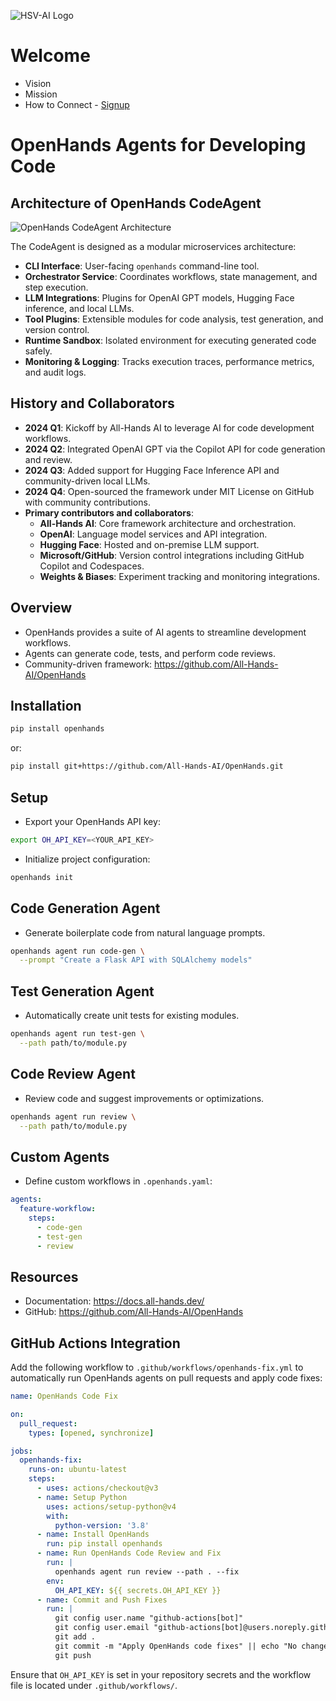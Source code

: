 ![HSV-AI Logo](https://hsv.ai/wp-content/uploads/2022/03/logo_v11_2022.png)

# Welcome

- Vision
- Mission
- How to Connect - [Signup](https://hsv.ai/subscribe)

# OpenHands Agents for Developing Code

## Architecture of OpenHands CodeAgent

![OpenHands CodeAgent Architecture](https://docs.all-hands.dev/assets/codeagent_architecture.png)

The CodeAgent is designed as a modular microservices architecture:

- **CLI Interface**: User-facing `openhands` command-line tool.
- **Orchestrator Service**: Coordinates workflows, state management, and step execution.
- **LLM Integrations**: Plugins for OpenAI GPT models, Hugging Face inference, and local LLMs.
- **Tool Plugins**: Extensible modules for code analysis, test generation, and version control.
- **Runtime Sandbox**: Isolated environment for executing generated code safely.
- **Monitoring & Logging**: Tracks execution traces, performance metrics, and audit logs.

## History and Collaborators

- **2024 Q1**: Kickoff by All-Hands AI to leverage AI for code development workflows.
- **2024 Q2**: Integrated OpenAI GPT via the Copilot API for code generation and review.
- **2024 Q3**: Added support for Hugging Face Inference API and community-driven local LLMs.
- **2024 Q4**: Open-sourced the framework under MIT License on GitHub with community contributions.
- **Primary contributors and collaborators**:
  - **All-Hands AI**: Core framework architecture and orchestration.
  - **OpenAI**: Language model services and API integration.
  - **Hugging Face**: Hosted and on-premise LLM support.
  - **Microsoft/GitHub**: Version control integrations including GitHub Copilot and Codespaces.
  - **Weights & Biases**: Experiment tracking and monitoring integrations.


## Overview

- OpenHands provides a suite of AI agents to streamline development workflows.
- Agents can generate code, tests, and perform code reviews.
- Community-driven framework: https://github.com/All-Hands-AI/OpenHands

## Installation

```bash
pip install openhands
```

or:

```bash
pip install git+https://github.com/All-Hands-AI/OpenHands.git
```

## Setup

- Export your OpenHands API key:

```bash
export OH_API_KEY=<YOUR_API_KEY>
```

- Initialize project configuration:

```bash
openhands init
```

## Code Generation Agent

- Generate boilerplate code from natural language prompts.

```bash
openhands agent run code-gen \
  --prompt "Create a Flask API with SQLAlchemy models"
```

## Test Generation Agent

- Automatically create unit tests for existing modules.

```bash
openhands agent run test-gen \
  --path path/to/module.py
```

## Code Review Agent

- Review code and suggest improvements or optimizations.

```bash
openhands agent run review \
  --path path/to/module.py
```

## Custom Agents

- Define custom workflows in `.openhands.yaml`:

```yaml
agents:
  feature-workflow:
    steps:
      - code-gen
      - test-gen
      - review
```

## Resources

- Documentation: https://docs.all-hands.dev/
- GitHub: https://github.com/All-Hands-AI/OpenHands

## GitHub Actions Integration

Add the following workflow to `.github/workflows/openhands-fix.yml` to automatically run OpenHands agents on pull requests and apply code fixes:

```yaml
name: OpenHands Code Fix

on:
  pull_request:
    types: [opened, synchronize]

jobs:
  openhands-fix:
    runs-on: ubuntu-latest
    steps:
      - uses: actions/checkout@v3
      - name: Setup Python
        uses: actions/setup-python@v4
        with:
          python-version: '3.8'
      - name: Install OpenHands
        run: pip install openhands
      - name: Run OpenHands Code Review and Fix
        run: |
          openhands agent run review --path . --fix
        env:
          OH_API_KEY: ${{ secrets.OH_API_KEY }}
      - name: Commit and Push Fixes
        run: |
          git config user.name "github-actions[bot]"
          git config user.email "github-actions[bot]@users.noreply.github.com"
          git add .
          git commit -m "Apply OpenHands code fixes" || echo "No changes to commit"
          git push
```

Ensure that `OH_API_KEY` is set in your repository secrets and the workflow file is located under `.github/workflows/`.

